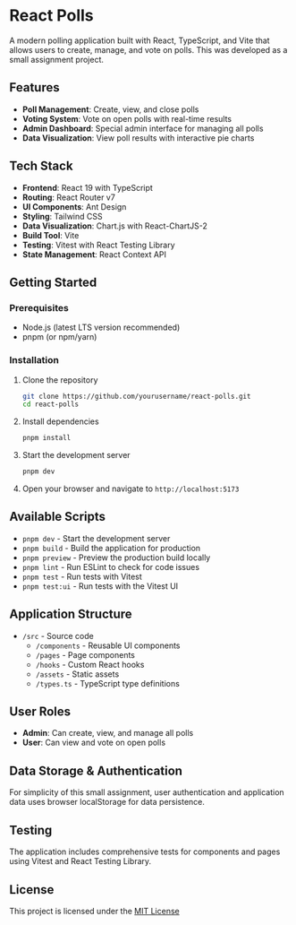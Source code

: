 # React Polls

A modern polling application built with React, TypeScript, and Vite that allows users to create, manage, and vote on polls. This was developed as a small assignment project.

## Features

- **Poll Management**: Create, view, and close polls
- **Voting System**: Vote on open polls with real-time results
- **Admin Dashboard**: Special admin interface for managing all polls
- **Data Visualization**: View poll results with interactive pie charts

## Tech Stack

- **Frontend**: React 19 with TypeScript
- **Routing**: React Router v7
- **UI Components**: Ant Design
- **Styling**: Tailwind CSS
- **Data Visualization**: Chart.js with React-ChartJS-2
- **Build Tool**: Vite
- **Testing**: Vitest with React Testing Library
- **State Management**: React Context API

## Getting Started

### Prerequisites

- Node.js (latest LTS version recommended)
- pnpm (or npm/yarn)

### Installation

1. Clone the repository

   ```bash
   git clone https://github.com/yourusername/react-polls.git
   cd react-polls
   ```

2. Install dependencies

   ```bash
   pnpm install
   ```

3. Start the development server

   ```bash
   pnpm dev
   ```

4. Open your browser and navigate to `http://localhost:5173`

## Available Scripts

- `pnpm dev` - Start the development server
- `pnpm build` - Build the application for production
- `pnpm preview` - Preview the production build locally
- `pnpm lint` - Run ESLint to check for code issues
- `pnpm test` - Run tests with Vitest
- `pnpm test:ui` - Run tests with the Vitest UI

## Application Structure

- `/src` - Source code
  - `/components` - Reusable UI components
  - `/pages` - Page components
  - `/hooks` - Custom React hooks
  - `/assets` - Static assets
  - `/types.ts` - TypeScript type definitions

## User Roles

- **Admin**: Can create, view, and manage all polls
- **User**: Can view and vote on open polls

## Data Storage & Authentication

For simplicity of this small assignment, user authentication and application data uses browser localStorage for data persistence.

## Testing

The application includes comprehensive tests for components and pages using Vitest and React Testing Library.

## License

This project is licensed under the [MIT License](LICENSE)
